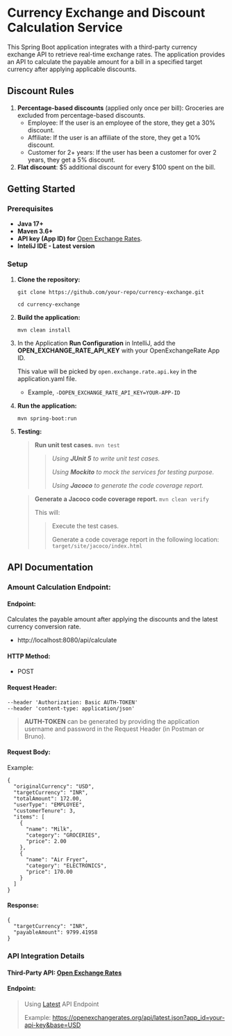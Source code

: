# Currency Exchange and Discount Calculation Service
This Spring Boot application integrates with a third-party currency exchange API to retrieve
real-time exchange rates. The application provides an API to calculate the payable amount for
a bill in a specified target currency after applying applicable discounts.

## Discount Rules
1. **Percentage-based discounts** (applied only once per bill):
   Groceries are excluded from percentage-based discounts.
   - Employee: If the user is an employee of the store, they get a 30% discount.
   - Affiliate: If the user is an affiliate of the store, they get a 10% discount.
   - Customer for 2+ years: If the user has been a customer for over 2 years, they get a 5% discount.
2. **Flat discount**: $5 additional discount for every $100 spent on the bill.


## Getting Started
### Prerequisites
- **Java 17+**
- **Maven 3.6+**
- **API key (App ID) for** [Open Exchange Rates](https://openexchangerates.org/).
- **InteliJ IDE - Latest version**

### Setup
1. **Clone the repository:**

   `git clone https://github.com/your-repo/currency-exchange.git`

   `cd currency-exchange`


2. **Build the application:**

   `mvn clean install`


3. In the Application **Run Configuration** in IntelliJ, add the **OPEN_EXCHANGE_RATE_API_KEY** with your OpenExchangeRate App ID.

   This value will be picked by `open.exchange.rate.api.key` in the application.yaml file.
   - Example, `-DOPEN_EXCHANGE_RATE_API_KEY=YOUR-APP-ID`


4. **Run the application:**

   `mvn spring-boot:run`


5. **Testing:**
   > **Run unit test cases.**
   > `mvn test`
   >>_Using **JUnit 5** to write unit test cases._
   >>
   >>_Using **Mockito** to mock the services for testing purpose._
   >>
   >> _Using **Jacoco** to generate the code coverage report._

   > **Generate a Jacoco code coverage report.**
   > `mvn clean verify`
   >
   > This will:
   >> Execute the test cases.
   >>
   >> Generate a code coverage report in the following location:
   > `target/site/jacoco/index.html`


## API Documentation

### Amount Calculation Endpoint:

#### Endpoint:
Calculates the payable amount after applying the discounts and the latest currency conversion rate.
- http://localhost:8080/api/calculate

#### HTTP Method:
- POST

#### Request Header:
```
--header 'Authorization: Basic AUTH-TOKEN'
--header 'content-type: application/json'
```
> **AUTH-TOKEN** can be generated by providing the application username and password in the Request Header (in Postman or Bruno).

#### Request Body:
Example:
```
{
  "originalCurrency": "USD",
  "targetCurrency": "INR",
  "totalAmount": 172.00,
  "userType": "EMPLOYEE",
  "customerTenure": 3,
  "items": [
    {
      "name": "Milk",
      "category": "GROCERIES",
      "price": 2.00
    },
    {
      "name": "Air Fryer",
      "category": "ELECTRONICS",
      "price": 170.00
    }
  ]
}
```

#### Response:
```
{
  "targetCurrency": "INR",
  "payableAmount": 9799.41958
}
```

### API Integration Details

#### Third-Party API: [Open Exchange Rates](https://openexchangerates.org/)

#### Endpoint:
> Using [Latest](https://docs.openexchangerates.org/reference/latest-json) API Endpoint
>
> Example: https://openexchangerates.org/api/latest.json?app_id=your-api-key&base=USD


